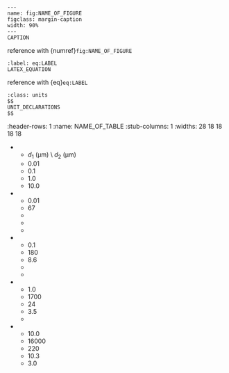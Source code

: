 <!-- Useful templates -->

<!-- Figure -->
```{figure} figures/FIGNAME.EXT
---
name: fig:NAME_OF_FIGURE
figclass: margin-caption
width: 90%
---
CAPTION
```

reference with {numref}`fig:NAME_OF_FIGURE`

<!-- Equation -->
```{math}
:label: eq:LABEL
LATEX_EQUATION
```

reference with {eq}`eq:LABEL`

<!-- Unit side-note -->
```{margin} Units!
:class: units
$$
UNIT_DECLARATIONS
$$
```

<!-- Table -->
:header-rows: 1
:name: NAME_OF_TABLE
:stub-columns: 1
:widths: 28 18 18 18 18 

* - $d_1 \ (\mathrm{\mu m})$ \ $d_2 \ (\mathrm{\mu m})$
  - 0.01
  - 0.1
  - 1.0
  - 10.0
* - 0.01
  - 67
  -
  -
  -
* - 0.1
  - 180
  - 8.6
  -
  -
* - 1.0
  - 1700
  - 24
  - 3.5
  -
* - 10.0
  - 16000
  - 220
  - 10.3
  - 3.0
```